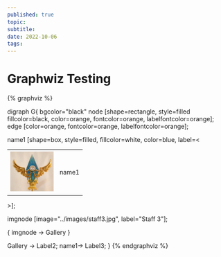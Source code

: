 ```yaml
---
published: true
topic:
subtitle: 
date: 2022-10-06
tags: 
---
```


# Graphwiz Testing

{% graphviz %}

digraph G{
 bgcolor="black"
    node [shape=rectangle, style=filled fillcolor=black, color=orange, fontcolor=orange, labelfontcolor=orange];
    edge [color=orange, fontcolor=orange, labelfontcolor=orange];

name1 [shape=box, style=filled, fillcolor=white, color=blue, label=<<TABLE border="0" cellborder="0"><TR><TD width="100" height="100" fixedsize="true"><IMG SRC="../images/staff3.jpg" scale="true"/></TD><td>name1</td></TR></TABLE>>];

imgnode [image="../images/staff3.jpg", label="Staff 3"];

{ 
   imgnode -> Gallery
}

Gallery -> Label2;
name1-> Label3;
}
{% endgraphviz %}
